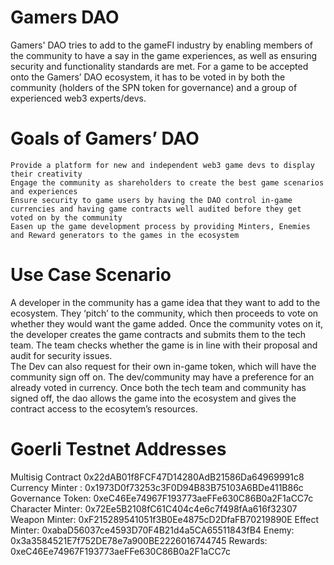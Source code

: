 # Gamers DAO
Gamers' DAO tries to add to the gameFI industry by enabling members of the community to have a say in the game experiences, as well as ensuring security and functionality standards are met. For a game to be accepted onto the Gamers’ DAO ecosystem, it has to be voted in by both the community (holders of the SPN token for governance) and a group of experienced web3 experts/devs.

# Goals of Gamers’ DAO
```shell
Provide a platform for new and independent web3 game devs to display their creativity
Engage the community as shareholders to create the best game scenarios and experiences
Ensure security to game users by having the DAO control in-game currencies and having game contracts well audited before they get voted on by the community
Easen up the game development process by providing Minters, Enemies and Reward generators to the games in the ecosystem

```
# Use Case Scenario
A developer in the community has a game idea that they want to add to the ecosystem. They ‘pitch’ to the community, which then proceeds to vote on whether they would want the game added. 
Once the community votes on it, the developer creates the game contracts and submits them to the tech team. The team checks whether the game is in line with their proposal and audit for security issues.  
The Dev can also request for their own in-game token, which will have the community sign off on. The dev/community may have a preference for an already voted in currency.
Once both the tech team and community has signed off, the dao allows the game into the ecosystem and gives the contract access to the ecosytem’s resources.

# Goerli Testnet Addresses 
Multisig Contract  0x22dAB01f8FCF47D14280AdB21586Da64969991c8
Currency Minter : 0x1973D0f73253c3F0D94B83B75103A6BDe411B86c
Governance Token:  0xeC46Ee74967F193773aeFFe630C86B0a2F1aCC7c
Character Minter:  0x72Ee5B2108fC61C404c4e6c7f498fAa616f32307
Weapon Minter:  0xF215289541051f3B0Ee4875cD2DfaFB70219890E
Effect Minter:  0xabaD56037ce4593D70F4B21d4a5CA65511843fB4
Enemy:  0x3a3584521E7f752DE78e7a900BE2226016744745
Rewards:  0xeC46Ee74967F193773aeFFe630C86B0a2F1aCC7c

